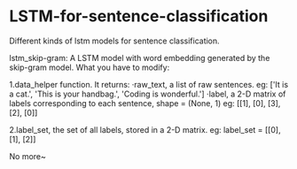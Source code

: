 # LSTM-for-sentence-classification
Different kinds of lstm models for sentence classification.

lstm_skip-gram:
A LSTM model with word embedding generated by the skip-gram model.
What you have to modify:

1.data_helper function.
It returns:
  ·raw_text, a list of raw sentences.
    eg: ['It is a cat.', 'This is your handbag.', 'Coding is wonderful.']
  ·label, a 2-D matrix of labels corresponding to each sentence, shape = (None, 1)
    eg: [[1], [0], [3], [2], [0]]
    
2.label_set, the set of all labels, stored in a 2-D matrix.
  eg: label_set = [[0], [1], [2]]
  
No more~
